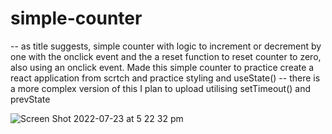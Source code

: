 # simple-counter

-- as title suggests, simple counter with logic to increment or decrement by one with the onclick event and the a reset function to reset counter to zero, also using an onclick event. Made this simple counter to practice create a react application from scrtch and practice styling and useState()
-- there is a more complex version of this I plan to upload utilising setTimeout() and prevState



   ![Screen Shot 2022-07-23 at 5 22 32 pm](https://user-images.githubusercontent.com/93946441/180595064-843fd3f8-b3cd-44be-a1ab-dd99448f0cd3.png)

